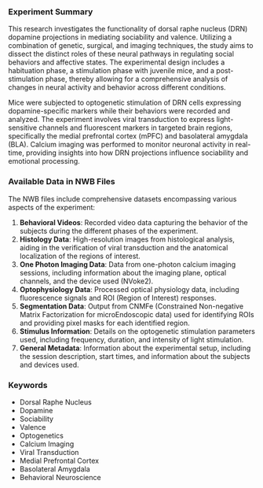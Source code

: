 ### Experiment Summary

This research investigates the functionality of dorsal raphe nucleus (DRN) dopamine projections in mediating sociability and valence. Utilizing a combination of genetic, surgical, and imaging techniques, the study aims to dissect the distinct roles of these neural pathways in regulating social behaviors and affective states. The experimental design includes a habituation phase, a stimulation phase with juvenile mice, and a post-stimulation phase, thereby allowing for a comprehensive analysis of changes in neural activity and behavior across different conditions.

Mice were subjected to optogenetic stimulation of DRN cells expressing dopamine-specific markers while their behaviors were recorded and analyzed. The experiment involves viral transduction to express light-sensitive channels and fluorescent markers in targeted brain regions, specifically the medial prefrontal cortex (mPFC) and basolateral amygdala (BLA). Calcium imaging was performed to monitor neuronal activity in real-time, providing insights into how DRN projections influence sociability and emotional processing.

### Available Data in NWB Files

The NWB files include comprehensive datasets encompassing various aspects of the experiment:
1. **Behavioral Videos**: Recorded video data capturing the behavior of the subjects during the different phases of the experiment.
2. **Histology Data**: High-resolution images from histological analysis, aiding in the verification of viral transduction and the anatomical localization of the regions of interest.
3. **One Photon Imaging Data**: Data from one-photon calcium imaging sessions, including information about the imaging plane, optical channels, and the device used (NVoke2).
4. **Optophysiology Data**: Processed optical physiology data, including fluorescence signals and ROI (Region of Interest) responses.
5. **Segmentation Data**: Output from CNMFe (Constrained Non-negative Matrix Factorization for microEndoscopic data) used for identifying ROIs and providing pixel masks for each identified region.
6. **Stimulus Information**: Details on the optogenetic stimulation parameters used, including frequency, duration, and intensity of light stimulation.
7. **General Metadata**: Information about the experimental setup, including the session description, start times, and information about the subjects and devices used.

### Keywords

- Dorsal Raphe Nucleus
- Dopamine
- Sociability
- Valence
- Optogenetics
- Calcium Imaging
- Viral Transduction
- Medial Prefrontal Cortex
- Basolateral Amygdala
- Behavioral Neuroscience